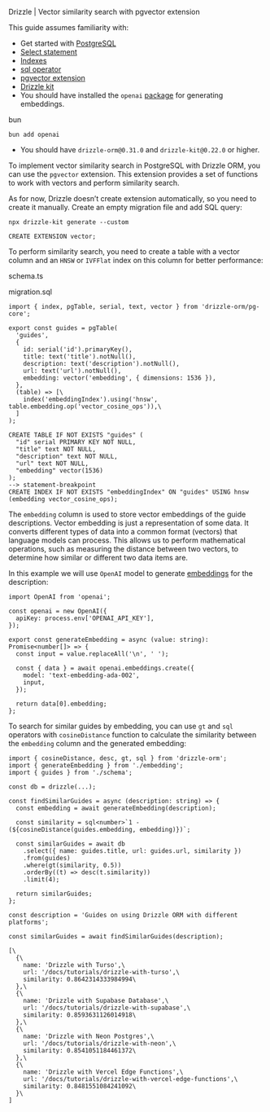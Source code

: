 Drizzle \| Vector similarity search with pgvector extension

This guide assumes familiarity with:

- Get started with [PostgreSQL](https://orm.drizzle.team/docs/get-started-postgresql)
- [Select statement](https://orm.drizzle.team/docs/select)
- [Indexes](https://orm.drizzle.team/docs/indexes-constraints#indexes)
- [sql operator](https://orm.drizzle.team/docs/sql)
- [pgvector extension](https://orm.drizzle.team/docs/extensions/pg#pg_vector)
- [Drizzle kit](https://orm.drizzle.team/docs/kit-overview)
- You should have installed the `openai` [package](https://www.npmjs.com/package/openai) for generating embeddings.

bun

```
bun add openai
```

- You should have `drizzle-orm@0.31.0` and `drizzle-kit@0.22.0` or higher.

To implement vector similarity search in PostgreSQL with Drizzle ORM, you can use the `pgvector` extension. This extension provides a set of functions to work with vectors and perform similarity search.

As for now, Drizzle doesn’t create extension automatically, so you need to create it manually. Create an empty migration file and add SQL query:

```
npx drizzle-kit generate --custom
```

```
CREATE EXTENSION vector;
```

To perform similarity search, you need to create a table with a vector column and an `HNSW` or `IVFFlat` index on this column for better performance:

schema.ts

migration.sql

```
import { index, pgTable, serial, text, vector } from 'drizzle-orm/pg-core';

export const guides = pgTable(
  'guides',
  {
    id: serial('id').primaryKey(),
    title: text('title').notNull(),
    description: text('description').notNull(),
    url: text('url').notNull(),
    embedding: vector('embedding', { dimensions: 1536 }),
  },
  (table) => [\
    index('embeddingIndex').using('hnsw', table.embedding.op('vector_cosine_ops')),\
  ]
);
```

```
CREATE TABLE IF NOT EXISTS "guides" (
  "id" serial PRIMARY KEY NOT NULL,
  "title" text NOT NULL,
  "description" text NOT NULL,
  "url" text NOT NULL,
  "embedding" vector(1536)
);
--> statement-breakpoint
CREATE INDEX IF NOT EXISTS "embeddingIndex" ON "guides" USING hnsw (embedding vector_cosine_ops);
```

The `embedding` column is used to store vector embeddings of the guide descriptions. Vector embedding is just a representation of some data. It converts different types of data into a common format (vectors) that language models can process. This allows us to perform mathematical operations, such as measuring the distance between two vectors, to determine how similar or different two data items are.

In this example we will use `OpenAI` model to generate [embeddings](https://platform.openai.com/docs/guides/embeddings) for the description:

```
import OpenAI from 'openai';

const openai = new OpenAI({
  apiKey: process.env['OPENAI_API_KEY'],
});

export const generateEmbedding = async (value: string): Promise<number[]> => {
  const input = value.replaceAll('\n', ' ');

  const { data } = await openai.embeddings.create({
    model: 'text-embedding-ada-002',
    input,
  });

  return data[0].embedding;
};
```

To search for similar guides by embedding, you can use `gt` and `sql` operators with `cosineDistance` function to calculate the similarity between the `embedding` column and the generated embedding:

```
import { cosineDistance, desc, gt, sql } from 'drizzle-orm';
import { generateEmbedding } from './embedding';
import { guides } from './schema';

const db = drizzle(...);

const findSimilarGuides = async (description: string) => {
  const embedding = await generateEmbedding(description);

  const similarity = sql<number>`1 - (${cosineDistance(guides.embedding, embedding)})`;

  const similarGuides = await db
    .select({ name: guides.title, url: guides.url, similarity })
    .from(guides)
    .where(gt(similarity, 0.5))
    .orderBy((t) => desc(t.similarity))
    .limit(4);

  return similarGuides;
};
```

```
const description = 'Guides on using Drizzle ORM with different platforms';

const similarGuides = await findSimilarGuides(description);
```

```
[\
  {\
    name: 'Drizzle with Turso',\
    url: '/docs/tutorials/drizzle-with-turso',\
    similarity: 0.8642314333984994\
  },\
  {\
    name: 'Drizzle with Supabase Database',\
    url: '/docs/tutorials/drizzle-with-supabase',\
    similarity: 0.8593631126014918\
  },\
  {\
    name: 'Drizzle with Neon Postgres',\
    url: '/docs/tutorials/drizzle-with-neon',\
    similarity: 0.8541051184461372\
  },\
  {\
    name: 'Drizzle with Vercel Edge Functions',\
    url: '/docs/tutorials/drizzle-with-vercel-edge-functions',\
    similarity: 0.8481551084241092\
  }\
]
```